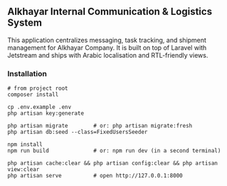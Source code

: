 ## Alkhayar Internal Communication & Logistics System

This application centralizes messaging, task tracking, and shipment management for Alkhayar Company. It is built on top of Laravel with Jetstream and ships with Arabic localisation and RTL-friendly views.

### Installation

```
# from project root
composer install

cp .env.example .env
php artisan key:generate

php artisan migrate        # or: php artisan migrate:fresh
php artisan db:seed --class=FixedUsersSeeder

npm install
npm run build              # or: npm run dev (in a second terminal)

php artisan cache:clear && php artisan config:clear && php artisan view:clear
php artisan serve          # open http://127.0.0.1:8000
```
